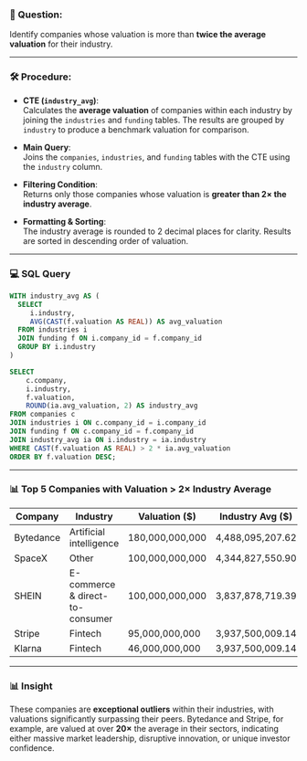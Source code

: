 ### 🧠 Question:
Identify companies whose valuation is more than **twice the average valuation** for their industry.

---

### 🛠️ Procedure:

- **CTE (`industry_avg`)**:  
  Calculates the **average valuation** of companies within each industry by joining the `industries` and `funding` tables. The results are grouped by `industry` to produce a benchmark valuation for comparison.

- **Main Query**:  
  Joins the `companies`, `industries`, and `funding` tables with the CTE using the `industry` column.

- **Filtering Condition**:  
  Returns only those companies whose valuation is **greater than 2× the industry average**.

- **Formatting & Sorting**:  
  The industry average is rounded to 2 decimal places for clarity. Results are sorted in descending order of valuation.

---

### 💻 SQL Query
```sql
WITH industry_avg AS (
  SELECT 
     i.industry,
     AVG(CAST(f.valuation AS REAL)) AS avg_valuation
  FROM industries i 
  JOIN funding f ON i.company_id = f.company_id
  GROUP BY i.industry
)

SELECT 
    c.company,
    i.industry,
    f.valuation,
    ROUND(ia.avg_valuation, 2) AS industry_avg
FROM companies c 
JOIN industries i ON c.company_id = i.company_id
JOIN funding f ON c.company_id = f.company_id
JOIN industry_avg ia ON i.industry = ia.industry
WHERE CAST(f.valuation AS REAL) > 2 * ia.avg_valuation
ORDER BY f.valuation DESC;
```

---

### 📊 Top 5 Companies with Valuation > 2× Industry Average

| Company    | Industry                          | Valuation ($)      | Industry Avg ($)       |
|------------|-----------------------------------|---------------------|-------------------------|
| Bytedance  | Artificial intelligence           | 180,000,000,000     | 4,488,095,207.62        |
| SpaceX     | Other                             | 100,000,000,000     | 4,344,827,550.90        |
| SHEIN      | E-commerce & direct-to-consumer   | 100,000,000,000     | 3,837,878,719.39        |
| Stripe     | Fintech                           | 95,000,000,000      | 3,937,500,009.14        |
| Klarna     | Fintech                           | 46,000,000,000      | 3,937,500,009.14        |

---

### 📊 Insight

These companies are **exceptional outliers** within their industries, with valuations significantly surpassing their peers. Bytedance and Stripe, for example, are valued at over **20×** the average in their sectors, indicating either massive market leadership, disruptive innovation, or unique investor confidence.

